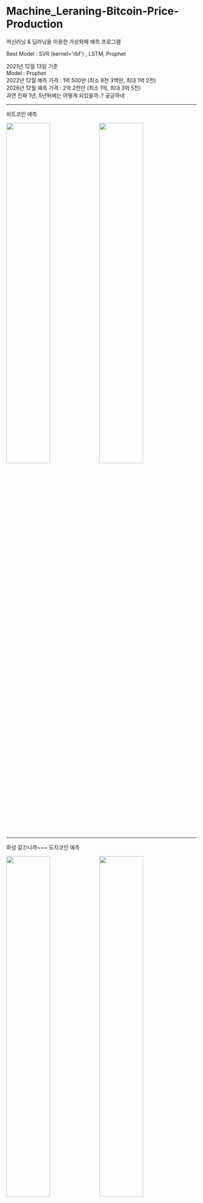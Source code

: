 # Machine_Leraning-Bitcoin-Price-Production

머신러닝 & 딥러닝을 이용한 가상화페 예측 프로그램

Best Model : SVR (kernel='rbf') , LSTM, Prophet<br>


2021년 12월 13일 기준<br>
Model : Prophet <br>
2022년 12월 예측 가격 : 1억 500만   (최소 8천 3백만, 최대 1억 2천)<br>
2026년 12월 예측 가격 : 2억 2천만   (최소 1억, 최대 3억 5천)<br>
과연 진짜  1년, 5년뒤에는 어떻게 되있을까..? 궁금하네 <br>

---
비트코인 예측 
<p>
  <img width="48%" src="https://user-images.githubusercontent.com/38518648/145815952-fd8afbd1-a1fd-4849-9d0a-e4c038fceca7.png"/>
  <img width="48%" src="https://user-images.githubusercontent.com/38518648/145816128-d035845e-20b4-401c-940b-9e48754250b5.png"/>
</p>

---
화성 갈끄니까~~~ 도지코인 예측
<p>
  <img width="48%" src="https://user-images.githubusercontent.com/38518648/145816015-431280d9-5a3c-4d9a-ba83-8283d118ba94.png"/>
  <img width="48%" src="https://user-images.githubusercontent.com/38518648/145815973-99c43edf-a4d2-4a1c-aac7-d1a732c4b8fa.png"/>
  <img width="48%" src="https://user-images.githubusercontent.com/38518648/145815990-57ec9163-4292-4da2-93b6-961ee0c33b09.png"/>
  <img width="48%" src="https://user-images.githubusercontent.com/38518648/145816895-badbe070-4574-4703-a613-95cf3929020b.png"/>

</p>
